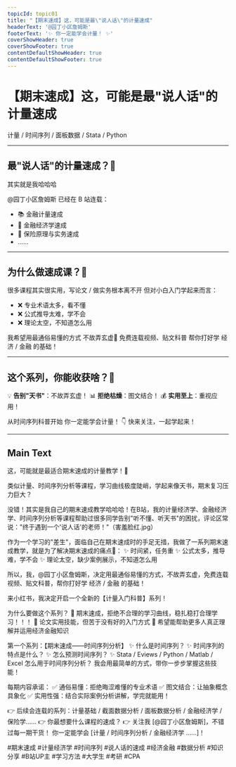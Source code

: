 ```yaml
--- 
topicId: topic01
title: "【期末速成】这，可能是最\"说人话\"的计量速成"
headerText: '@园丁小区詹姆斯' 
footerText: '✨ 你一定能学会计量！ ✨'
coverShowHeader: true 
coverShowFooter: true 
contentDefaultShowHeader: true 
contentDefaultShowFooter: true 
--- 
```


# 【期末速成】这，可能是最"说人话"的计量速成

计量 / 时间序列 / 面板数据 / Stata / Python

---

## 最"说人话"的计量速成？🤔

其实就是我哈哈哈

@园丁小区詹姆斯
已经在 B 站连载：
- 📚 金融计量速成
- 🎯 金融经济学速成
- 💫 保险原理与实务速成
- ......



--- 

## 为什么做速成课？🤔

很多课程其实很实用，写论文 / 做实务根本离不开
但对小白入门学起来而言：
- ❌ 专业术语太多，看不懂
- ❌ 公式推导太难，学不会
- ❌ 理论太空，不知道怎么用

我希望用最通俗易懂的方式
不故弄玄虚💖
免费连载视频、贴文科普
帮你打好学 经济 / 金融 的基础！


---

## 这个系列，你能收获啥？🎁

💡 **告别"天书"**：不故弄玄虚！
📊 **拒绝枯燥**：图文结合！
💰 **实用至上**：重视应用！

从时间序列科普开始
你一定能学会计量！
👇 快来关注，一起学起来！

---

## Main Text

这，可能就是最适合期末速成的计量教学！🤔

类似计量、时间序列分析等课程，学习曲线极度陡峭，学起来像天书，期末复习压力巨大？

没错！其实是我自己的期末速成教学哈哈哈！在B站，我的计量经济学、金融经济学、时间序列分析等课程帮助过很多同学告别"听不懂、听天书"的困扰，评论区常说："终于遇到一个'说人话'的老师！"（害羞脸红.jpg）

作为一个学习的"差生"，面临自己在期末速成时的手足无措，我做了一系列期末速成教学，就是为了解决期末速成的痛点🧐：
✨ 时间紧，任务重
✨ 公式太多，推导难，学不会
✨ 理论太空，缺少案例展示，不知道怎么用

所以，我，@园丁小区詹姆斯，决定用最通俗易懂的方式，不故弄玄虚，免费连载视频、贴文科普，帮你打好学 经济 / 金融 的基础！

来小红书，我决定开启一个全新的【计量入门科普】系列！

为什么要做这个系列？
🎯 期末速成，拒绝不合理的学习曲线，稳扎稳打合理学习！！！
🎯 论文实用技能，但苦于没有好的入门方式
🎯 希望能帮助更多人真正理解并运用经济金融知识

第一个系列：【期末速成——时间序列分析】
✨ 什么是时间序列？
✨ 时间序列的特点是什么？
✨ 怎么预测时间序列？
✨ Stata / Eviews / Python / Matlab / Excel 怎么用于时间序列分析？
我会用最简单的方式，带你一步步掌握这些技能！

每期内容承诺：
✅ 通俗易懂：拒绝晦涩难懂的专业术语
✅ 图文结合：让抽象概念具象化
✅ 实用性强：结合实际案例分析讲解，学完就能用！

👉 后续会连载的系列：计量基础 / 截面数据分析 / 面板数据分析 / 金融经济学 / 保险学......
👉 你最想要什么课程的速成？
👉 关注我 [@园丁小区詹姆斯]，不错过每一期干货！
你一定能学会 [计量 / 时间序列分析 / 金融经济学 ......]！

#期末速成 #计量经济学 #时间序列 #说人话的速成 #经济金融  #数据分析 #知识分享 #B站UP主 #学习方法 #大学生 #考研 #CPA 
